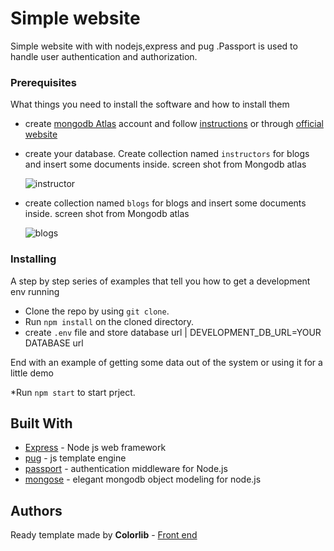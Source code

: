 # Simple website

 Simple website with  with nodejs,express and pug .Passport is used to handle user authentication and authorization. 

### Prerequisites

What things you need to install the software and how to install them
*  create  [mongodb Atlas](https://www.mongodb.com/cloud/atlas) account and follow [instructions](https://www.youtube.com/watch?v=_d8CBOtadRA) or through [official website](https://docs.mongodb.com/guides/cloud/atlas/)
*  create  your database. Create collection named `` instructors ``  for  blogs and insert some documents inside.
    screen shot from Mongodb atlas
    
    ![instructor](https://res.cloudinary.com/elhaw/image/upload/v1553336611/instructors.jpg)


*  create  collection named `` blogs ``  for  blogs and insert some documents inside.
    screen shot from Mongodb atlas
    
    ![blogs](https://res.cloudinary.com/elhaw/image/upload/v1553336611/blogs.jpg)


### Installing

A step by step series of examples that tell you how to get a development env running

* Clone the repo by using ```git clone```.
* Run ```npm install``` on the cloned directory.
* create ```.env``` file and store database url | DEVELOPMENT_DB_URL=YOUR DATABASE url

End with an example of getting some data out of the system or using it for a little demo

*Run ```npm start``` to start prject.

## Built With

* [Express](https://expressjs.com/) - Node js web framework 
* [pug](https://pugjs.org/api/getting-started.html) - js template engine
* [passport](http://www.passportjs.org/) - authentication middleware for Node.js
* [mongose](https://mongoosejs.com//) - elegant mongodb object modeling for node.js





## Authors

Ready template made  by  **Colorlib** - [Front end](https://colorlib.com/wp/template/skwela/)

